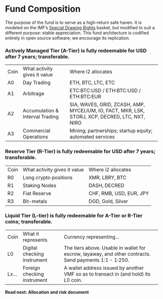 # Fund Composition

The purpose of the fund is to serve as a high-return safe haven. It is modeled on the IMF’s [Special Drawing Rights](https://en.wikipedia.org/wiki/Special_drawing_rights) basket, but modified to suit a different purpose: stable appreciation. This fund architecture is codified entirely in open source software; we encourage its replication. 

### Actively Managed Tier (A-Tier) is fully redeemable for USD after 7 years; transferable.

<table>
  <tr>
    <td>Coin</td>
    <td>What activity gives it value</td>
    <td>Where i2 allocates</td>
  </tr>
  <tr>
    <td>A0</td>
    <td>Day Trading</td>
    <td>ETH, BTC, LTC, ETC</td>
  </tr>
  <tr>
    <td>A1</td>
    <td>Arbitrage</td>
    <td>ETC:BTC:USD / ETH:BTC:USD / ETH:BTC:EUR </td>
  </tr>
  <tr>
    <td>A2</td>
    <td>Accumulation & Interval Trading</td>
    <td>SIA, WAVES, GRID, ZCASH, AMP, MYCELIUM, IO, FACT, MKR, LSK, STORJ, XCP, DECRED, LTC, NXT, NIRO</td>
  </tr>
  <tr>
    <td>A3</td>
    <td>Commercial Operations</td>
    <td>Mining; partnerships; startup equity; automated services</td>
  </tr>
</table>


### Reserve Tier (R-Tier) is fully redeemable for USD after 7 years; transferable.

<table>
  <tr>
    <td>Coin</td>
    <td>What activity gives it value</td>
    <td>Where i2 allocates</td>
  </tr>
  <tr>
    <td>R0</td>
    <td>Long crypto positions</td>
    <td>XMR, LBRY, BTC</td>
  </tr>
  <tr>
    <td>R1</td>
    <td>Staking Nodes</td>
    <td>DASH, DECRED</td>
  </tr>
  <tr>
    <td>R2</td>
    <td>Fiat Reserve</td>
    <td>CHF, RMB, USD, EUR, JPY</td>
  </tr>
  <tr>
    <td>R3</td>
    <td>Bit-metals</td>
    <td>DGD, Gold, Silver</td>
  </tr>
</table>


### Liquid Tier (L-tier) is fully redeemable for A-Tier or R-Tier coins; transferable.

<table>
  <tr>
    <td>Coin</td>
    <td>What it represents</td>
    <td>Currency representing...</td>
  </tr>
  <tr>
    <td>L0</td>
    <td>Digital checking instrument</td>
    <td>The tiers above. Usable in wallet for escrow, layaway, and other contracts. Send payments 1:1 - 1:250.</td>
  </tr>
  <tr>
    <td>Lx...</td>
    <td>Foreign checking instrument</td>
    <td>A wallet address issued by another VMF so as to transact in (and hold) its L0 coin.</td>
  </tr>
</table>


**Read next: Allocation and risk document**


